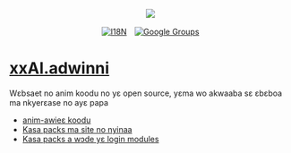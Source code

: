 <p align="center"><a href="https://wac.tax"><img src="https://cdn.jsdelivr.net/gh/wactax/img/logo.svg"/></a></p><p align="center"><a href="https://github.com/wactax/wac.tax/blob/main/doc/README.md#readme"><img alt="I18N" src="https://cdn.jsdelivr.net/gh/wactax/img/t.svg"/></a>　<a href="https://groups.google.com/u/2/g/wactax"><img alt="Google Groups" src="https://cdn.jsdelivr.net/gh/wactax/img/g-groups.svg"/></a></p>

# [xxAI.adwinni](https://xxAI.art)

Wɛbsaet no anim koodu no yɛ open source, yɛma wo akwaaba sɛ ɛbɛboa ma nkyerɛase no ayɛ papa

* [anim-awieɛ koodu](https://github.com/xxai-art/web)
* [Kasa packs ma site no nyinaa](https://github.com/xxai-art/web/tree/main/i18n)
* [Kasa packs a wɔde yɛ login modules](https://github.com/wacpkg/user/tree/main/ui.i18n)
